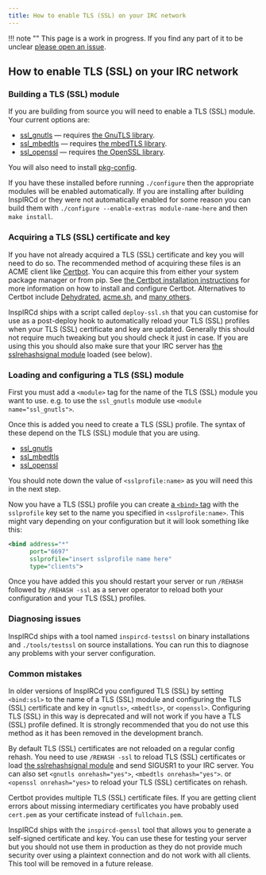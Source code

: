 ```yaml
---
title: How to enable TLS (SSL) on your IRC network
---
```


!!! note ""
    This page is a work in progress. If you find any part of it to be unclear [please open an issue](https://github.com/inspircd/inspircd-docs/issues/new).

## How to enable TLS (SSL) on your IRC network

### Building a TLS (SSL) module

If you are building from source you will need to enable a TLS (SSL) module. Your current options are:

- [ssl_gnutls](/3/modules/ssl_gnutls) &mdash; requires [the GnuTLS library](https://gnutls.org).
- [ssl_mbedtls](/3/modules/ssl_mbedtls) &mdash; requires [the mbedTLS library](https://tls.mbed.org).
- [ssl_openssl](/3/modules/ssl_openssl) &mdash; requires [the OpenSSL library](https://www.openssl.org).

You will also need to install [pkg-config](https://www.freedesktop.org/wiki/Software/pkg-config/).

If you have these installed before running `./configure` then the appropriate modules will be enabled automatically. If you are installing after building InspIRCd or they were not automatically enabled for some reason you can build them with `./configure --enable-extras module-name-here` and then `make install`.

### Acquiring a TLS (SSL) certificate and key

If you have not already acquired a TLS (SSL) certificate and key you will need to do so. The recommended method of acquiring these files is an ACME client like [Certbot](https://certbot.eff.org/). You can acquire this from either your system package manager or from pip. See [the Certbot installation instructions](https://certbot.eff.org/instructions?ws=other&os=pip) for more information on how to install and configure Certbot. Alternatives to Certbot include [Dehydrated](https://github.com/dehydrated-io/dehydrated), [acme.sh](https://github.com/acmesh-official/acme.sh), and [many others](https://letsencrypt.org/docs/client-options/).

InspIRCd ships with a script called `deploy-ssl.sh` that you can customise for use as a post-deploy hook to automatically reload your TLS (SSL) profiles when your TLS (SSL) certificate and key are updated. Generally this should not require much tweaking but you should check it just in case. If you are using this you should also make sure that your IRC server has [the sslrehashsignal module](/3/modules/sslrehashsignal) loaded (see below).

### Loading and configuring a TLS (SSL) module

First you must add a `<module>` tag for the name of the TLS (SSL) module you want to use. e.g. to use the `ssl_gnutls` module use `<module name="ssl_gnutls">`.

Once this is added you need to create a TLS (SSL) profile. The syntax of these depend on the TLS (SSL) module that you are using.

- [ssl_gnutls](/3/modules/ssl_gnutls#sslprofile)
- [ssl_mbedtls](/3/modules/ssl_mbedtls#sslprofile)
- [ssl_openssl](/3/modules/ssl_openssl#sslprofile)

You should note down the value of `<sslprofile:name>` as you will need this in the next step.

Now you have a TLS (SSL) profile you can create [a `<bind>` tag](/3/configuration/#bind) with the `sslprofile` key set to the name you specified in `<sslprofile:name>`. This might vary depending on your configuration but it will look something like this:

```xml
<bind address="*"
      port="6697"
      sslprofile="insert sslprofile name here"
      type="clients">
```

Once you have added this you should restart your server or run `/REHASH` followed by `/REHASH -ssl` as a server operator to reload both your configuration and your TLS (SSL) profiles.

### Diagnosing issues

InspIRCd ships with a tool named `inspircd-testssl` on binary installations and `./tools/testssl` on source installations. You can run this to diagnose any problems with your server configuration.

### Common mistakes

In older versions of InspIRCd you configured TLS (SSL) by setting `<bind:ssl>` to the name of a TLS (SSL) module and configuring the TLS (SSL) certificate and key in `<gnutls>`, `<mbedtls>`, or `<openssl>`. Configuring TLS (SSL) in this way is deprecated and will not work if you have a TLS (SSL) profile defined. It is strongly recommended that you do not use this method as it has been removed in the development branch.

By default TLS (SSL) certificates are not reloaded on a regular config rehash. You need to use `/REHASH -ssl` to reload TLS (SSL) certificates or load [the sslrehashsignal module](/3/modules/sslrehashsignal) and send SIGUSR1 to your IRC server. You can also set `<gnutls onrehash="yes">`, `<mbedtls onrehash="yes">`. or `<openssl onrehash="yes>` to reload your TLS (SSL) certificates on rehash.

Certbot provides multiple TLS (SSL) certificate files. If you are getting client errors about missing intermediary certificates you have probably used `cert.pem` as your certificate instead of `fullchain.pem`.

InspIRCd ships with the `inspircd-genssl` tool that allows you to generate a self-signed certificate and key. You can use these for testing your server but you should not use them in production as they do not provide much security over using a plaintext connection and do not work with all clients. This tool will be removed in a future release.

